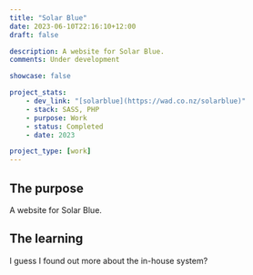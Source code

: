 ```yaml
---
title: "Solar Blue"
date: 2023-06-10T22:16:10+12:00
draft: false

description: A website for Solar Blue.
comments: Under development

showcase: false

project_stats:
    - dev_link: "[solarblue](https://wad.co.nz/solarblue)"
    - stack: SASS, PHP
    - purpose: Work
    - status: Completed
    - date: 2023

project_type: [work]
---
```

## The purpose

A website for Solar Blue.

## The learning

I guess I found out more about the in-house system?